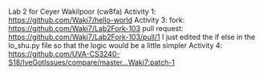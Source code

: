 Lab 2 for Ceyer Wakilpoor (cw8fa)
Activity 1: https://github.com/Waki7/hello-world
Activity 3: 
	fork: https://github.com/Waki7/Lab2Fork-103
	pull request: https://github.com/Waki7/Lab2Fork-103/pull/1
    I just edited the if else in the lo_shu.py file so that the logic would be a little simpler
Activity 4: https://github.com/UVA-CS3240-S18/IveGotIssues/compare/master...Waki7:patch-1

